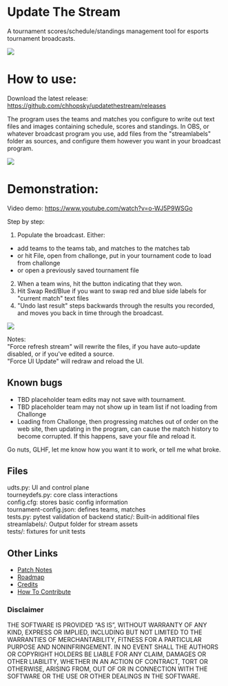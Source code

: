 # Update The Stream
A tournament scores/schedule/standings management tool for esports tournament broadcasts.

<img src="https://chhopsky.github.io/static/UDTS-demo-0.3.png">

# How to use:
Download the latest release: https://github.com/chhopsky/updatethestream/releases  

The program uses the teams and matches you configure to write out text files and images containing schedule, scores and standings. In OBS, or whatever broadcast program you use, add files from the "streamlabels" folder as sources, and configure them however you want in your broadcast program.

<img src="https://chhopsky.github.io/static/udts-in-obs.png">

# Demonstration:
Video demo: https://www.youtube.com/watch?v=o-WJ5P9WSGo

Step by step:
1. Populate the broadcast. Either:  
- add teams to the teams tab, and matches to the matches tab  
- or hit File, open from challonge, put in your tournament code to load from challonge
- or open a previously saved tournament file  
2. When a team wins, hit the button indicating that they won.  
3. Hit Swap Red/Blue if you want to swap red and blue side labels for "current match" text files  
4. "Undo last result" steps backwards through the results you recorded, and moves you back in time through the broadcast.  

<img src="https://chhopsky.github.io/static/UDTS-screenshot-0.3.png">

Notes:  
"Force refresh stream" will rewrite the files, if you have auto-update disabled, or if you've edited a source.  
"Force UI Update" will redraw and reload the UI.

## Known bugs
- TBD placeholder team edits may not save with tournament.  
- TBD placeholder team may not show up in team list if not loading from Challonge  
- Loading from Challonge, then progressing matches out of order on the web site, then updating in the program, can cause the match history to become corrupted. If this happens, save your file and reload it.

Go nuts, GLHF, let me know how you want it to work, or tell me what broke.

## Files
udts.py: UI and control plane  
tourneydefs.py: core class interactions  
config.cfg: stores basic config information  
tournament-config.json: defines teams, matches  
tests.py: pytest validation of backend
static/: Built-in additional files
streamlabels/: Output folder for stream assets  
tests/: fixtures for unit tests

## Other Links
- [Patch Notes](patchnotes.md)  
- [Roadmap](roadmap.md)
- [Credits](credits.md)  
- [How To Contribute](how-to-contribute.md)  

### Disclaimer
THE SOFTWARE IS PROVIDED “AS IS”, WITHOUT WARRANTY OF ANY KIND, EXPRESS OR IMPLIED, INCLUDING BUT NOT LIMITED TO THE WARRANTIES OF MERCHANTABILITY, FITNESS FOR A PARTICULAR PURPOSE AND NONINFRINGEMENT. IN NO EVENT SHALL THE AUTHORS OR COPYRIGHT HOLDERS BE LIABLE FOR ANY CLAIM, DAMAGES OR OTHER LIABILITY, WHETHER IN AN ACTION OF CONTRACT, TORT OR OTHERWISE, ARISING FROM, OUT OF OR IN CONNECTION WITH THE SOFTWARE OR THE USE OR OTHER DEALINGS IN THE SOFTWARE.
